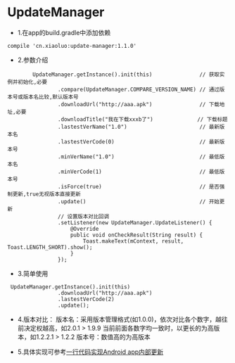# UpdateManager

- 1.在app的build.gradle中添加依赖
```
compile 'cn.xiaoluo:update-manager:1.1.0'
```
- 2.参数介绍
```
        UpdateManager.getInstance().init(this)               // 获取实例并初始化,必要
                .compare(UpdateManager.COMPARE_VERSION_NAME) // 通过版本号或版本名比较,默认版本号
                .downloadUrl("http://aaa.apk")               // 下载地址,必要
                .downloadTitle("我在下载xxxb了")              // 下载标题
                .lastestVerName("1.0")                       // 最新版本名
                .lastestVerCode(0)                           // 最新版本号
                .minVerName("1.0")                           // 最低版本名
                .minVerCode(1)                               // 最低版本号
                .isForce(true)                               // 是否强制更新,true无视版本直接更新
                .update()                                    // 开始更新
                // 设置版本对比回调
                .setListener(new UpdateManager.UpdateListener() {
                    @Override
                    public void onCheckResult(String result) {
                        Toast.makeText(mContext, result, Toast.LENGTH_SHORT).show();
                    }
                });
```
- 3.简单使用
```
 UpdateManager.getInstance().init(this)
                .downloadUrl("http://aaa.apk")
                .lastestVerCode(2)
                .update();
```

- 4.版本对比：
版本名：采用版本管理格式(如1.0.0)，依次对比各个数字，越往前决定权越高，如2.0.1 > 1.9.9
当前前面各数字均一致时，以更长的为高版本，如1.2.2.1 > 1.2.2
版本号：数值高的为高版本

- 5.具体实现可参考[一行代码实现Android app内部更新](http://www.jianshu.com/p/e8449ea77280)